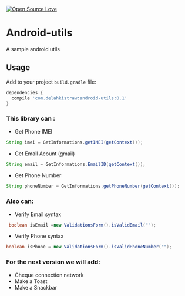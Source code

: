 [![Open Source Love](https://badges.frapsoft.com/os/v1/open-source.svg?v=103)](https://github.com/ellerbrock/open-source-badges/)
# Android-utils
A sample android utils

## Usage

Add to your project `build.gradle` file:

```groovy
dependencies {
  compile 'com.delahkistraw:android-utils:0.1'
}
```

### This library can :
- Get Phone IMEI
```java
String imei = GetInformations.getIMEI(getContext());
```
- Get Email Acount (gmail)
```java
String email = GetInformations.EmailID(getContext());
```
- Get Phone Number
```java
String phoneNumber = GetInformations.getPhoneNumber(getContext());
```
### Also can:
- Verify Email syntax 
```java
 boolean isEmail =new ValidationsForm().isValidEmail("");
```
- Verify Phone syntax 
```java
boolean isPhone = new ValidationsForm().isValidPhoneNumber("");
```
### For the next version we will add:
- Cheque connection network
- Make a Toast
- Make a Snackbar 
